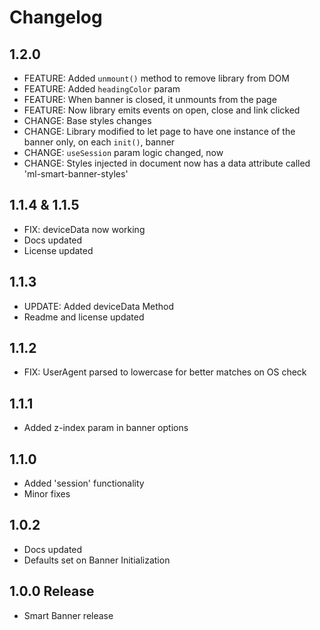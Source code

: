 # Changelog


## 1.2.0
- FEATURE: Added `unmount()` method to remove library from DOM
- FEATURE: Added `headingColor` param
- FEATURE: When banner is closed, it unmounts from the page
- FEATURE: Now library emits events on open, close and link clicked
- CHANGE: Base styles changes 
- CHANGE: Library modified to let page to have one instance of the banner only, on each `init()`, banner 
- CHANGE: `useSession` param logic changed, now 
- CHANGE: Styles injected in document now has a data attribute called 'ml-smart-banner-styles' <link rel="stylesheet" type="text/css" href="..." ml-smart-banner-style>

## 1.1.4 & 1.1.5
- FIX: deviceData now working
- Docs updated
- License updated

## 1.1.3
- UPDATE: Added deviceData Method
- Readme and license updated

## 1.1.2
- FIX: UserAgent parsed to lowercase for better matches on OS check

## 1.1.1
- Added z-index param in banner options

## 1.1.0
- Added 'session' functionality
- Minor fixes

## 1.0.2
- Docs updated
- Defaults set on Banner Initialization

## 1.0.0 Release
- Smart Banner release